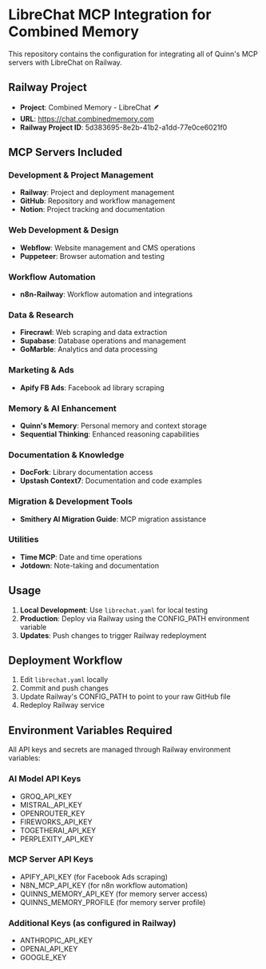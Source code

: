 # LibreChat MCP Integration for Combined Memory

This repository contains the configuration for integrating all of Quinn's MCP servers with LibreChat on Railway.

## Railway Project
- **Project**: Combined Memory - LibreChat 🪶
- **URL**: https://chat.combinedmemory.com
- **Railway Project ID**: 5d383695-8e2b-41b2-a1dd-77e0ce6021f0

## MCP Servers Included

### Development & Project Management
- **Railway**: Project and deployment management
- **GitHub**: Repository and workflow management  
- **Notion**: Project tracking and documentation

### Web Development & Design
- **Webflow**: Website management and CMS operations
- **Puppeteer**: Browser automation and testing

### Workflow Automation
- **n8n-Railway**: Workflow automation and integrations

### Data & Research
- **Firecrawl**: Web scraping and data extraction
- **Supabase**: Database operations and management
- **GoMarble**: Analytics and data processing

### Marketing & Ads
- **Apify FB Ads**: Facebook ad library scraping

### Memory & AI Enhancement
- **Quinn's Memory**: Personal memory and context storage
- **Sequential Thinking**: Enhanced reasoning capabilities

### Documentation & Knowledge
- **DocFork**: Library documentation access
- **Upstash Context7**: Documentation and code examples

### Migration & Development Tools
- **Smithery AI Migration Guide**: MCP migration assistance

### Utilities
- **Time MCP**: Date and time operations
- **Jotdown**: Note-taking and documentation

## Usage

1. **Local Development**: Use `librechat.yaml` for local testing
2. **Production**: Deploy via Railway using the CONFIG_PATH environment variable
3. **Updates**: Push changes to trigger Railway redeployment

## Deployment Workflow

1. Edit `librechat.yaml` locally
2. Commit and push changes
3. Update Railway's CONFIG_PATH to point to your raw GitHub file
4. Redeploy Railway service

## Environment Variables Required

All API keys and secrets are managed through Railway environment variables:

### AI Model API Keys
- GROQ_API_KEY
- MISTRAL_API_KEY  
- OPENROUTER_KEY
- FIREWORKS_API_KEY
- TOGETHERAI_API_KEY
- PERPLEXITY_API_KEY

### MCP Server API Keys
- APIFY_API_KEY (for Facebook Ads scraping)
- N8N_MCP_API_KEY (for n8n workflow automation)
- QUINNS_MEMORY_API_KEY (for memory server access)
- QUINNS_MEMORY_PROFILE (for memory server profile)

### Additional Keys (as configured in Railway)
- ANTHROPIC_API_KEY
- OPENAI_API_KEY
- GOOGLE_KEY